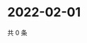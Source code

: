 # 2022-02-01

共 0 条

<!-- BEGIN WEIBO -->
<!-- 最后更新时间 Tue Feb 01 2022 14:13:41 GMT+0800 (China Standard Time) -->

<!-- END WEIBO -->
